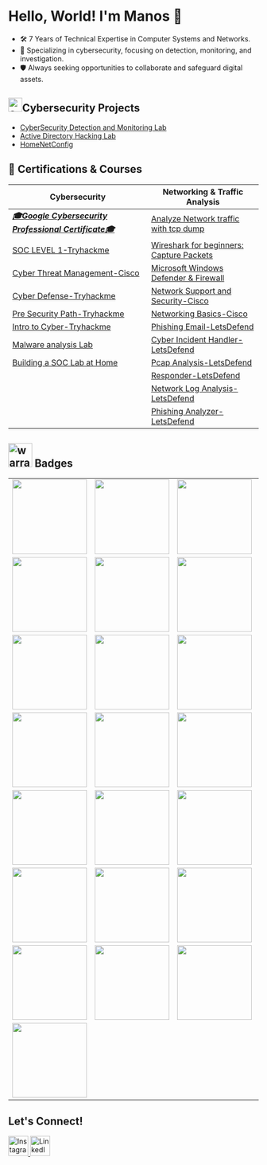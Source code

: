 # Hello, World! I'm Manos 👋

- 🛠️ 7 Years of Technical Expertise in Computer Systems and Networks.
- 🔧 Specializing in cybersecurity, focusing on detection, monitoring, and investigation.
- 🛡️ Always seeking opportunities to collaborate and safeguard digital assets.

<h2><img width="28" height="28" src="https://img.icons8.com/color/48/concept.png" alt="concept"/>Cybersecurity Projects</h2>

  - [CyberSecurity Detection and Monitoring Lab](https://github.com/ManolisCraftedTech/LabProject)
  - [Active Directory Hacking Lab](https://github.com/ManolisCraftedTech/LabProject)
  - [HomeNetConfig](https://github.com/ManolisCraftedTech/Home-Network)

## 📜 Certifications & Courses
| **Cybersecurity** | **Networking & Traffic Analysis** |
|-------------------|-----------------------------------|
| ***[🎓Google Cybersecurity Professional Certificate🎓](https://www.coursera.org/account/accomplishments/specialization/WB5A7986YEUU)*** | [Analyze Network traffic with tcp dump](https://www.coursera.org/account/accomplishments/records/CDJBB5VAL564) | |
| [SOC LEVEL 1-Tryhackme](https://tryhackme-certificates.s3-eu-west-1.amazonaws.com/THM-QHQFIKDBEJ.png) | [Wireshark for beginners: Capture Packets](https://www.coursera.org/account/accomplishments/records/8PWH4S8CG3K8) | |
| [Cyber Threat Management-Cisco](https://www.credly.com/badges/32d4f145-6f64-42a1-b7b7-c3e6d1e2f19e/public_url) | [Microsoft Windows Defender & Firewall](https://www.coursera.org/account/accomplishments/records/UUTGFVNFWDWZ) | |
| [Cyber Defense-Tryhackme](https://tryhackme-certificates.s3-eu-west-1.amazonaws.com/THM-DXOTFDP3AA.png) | [Network Support and Security-Cisco](https://www.credly.com/badges/24c286c0-f8cd-442f-accb-cd52ed628d8f) | |
| [Pre Security Path-Tryhackme](https://tryhackme-certificates.s3-eu-west-1.amazonaws.com/THM-YHQSJTYLDP.png) | [Networking Basics-Cisco](https://www.credly.com/badges/df72e907-2932-48e2-bf14-79944f2cb961) | |
| [Intro to Cyber-Tryhackme](https://tryhackme-certificates.s3-eu-west-1.amazonaws.com/THM-RFEV8BD7LH.png) | [Phishing Email-LetsDefend](https://app.letsdefend.io/my-rewards/detail/ea4986dd-74c9-4f50-b304-27bbd94dc78f) | |
| [Malware analysis Lab](https://app.letsdefend.io/my-rewards/detail/e9819aaacc3244bc9fdd8962e40914ca) | [Cyber Incident Handler-LetsDefend](https://app.letsdefend.io/my-rewards/detail/1716f63a-20e6-4549-aff6-1557a885df03) | |
| [Building a SOC Lab at Home](https://app.letsdefend.io/my-rewards/detail/b8b6654c-3734-4ac8-85d6-2099a2bd6801) | [Pcap Analysis-LetsDefend](https://app.letsdefend.io/my-rewards/detail/7c9fe3b5-b8ec-44c9-a6ed-ce941d0f9ba0) | |
| | [Responder-LetsDefend](https://app.letsdefend.io/my-rewards/detail/34d2529d-bc46-46d5-8f1b-dbd731c6b016) |
| | [Network Log Analysis-LetsDefend](https://app.letsdefend.io/my-rewards/detail/74a2f13f-0354-4329-b6c1-0559547306a3) |
| | [Phishing Analyzer-LetsDefend](https://app.letsdefend.io/my-rewards/detail/421849ec-3ebd-4124-93b7-2f70fd1257bf) |


<h2><img width="48" height="48" src="https://img.icons8.com/color/48/warranty.png" alt="warranty"/> Badges</h2>

<table>
  <tr>
    <td><a href="https://www.credly.com/badges/10adc208-de13-4b5d-88f4-a3c0f5053d58"><img src="https://i.postimg.cc/rFT2D51D/google-cybersecurity-certificate.png" width="150"/></a></td>
    <td><a href="https://www.credly.com/badges/32d4f145-6f64-42a1-b7b7-c3e6d1e2f19e/public_url"><img src="https://i.postimg.cc/bYkBpxm2/cyber-threat-management.png" width="150"/></a></td>
    <td><a href="https://www.credly.com/badges/24c286c0-f8cd-442f-accb-cd52ed628d8f"><img src="https://i.postimg.cc/QN5Xz8Nr/network-support.png" width="150"/></a></td>
    <td><a href="https://www.credly.com/badges/df72e907-2932-48e2-bf14-79944f2cb961"><img src="https://i.postimg.cc/xTKWvqfc/networking-basics.png" width="150"/></a></td>
  </tr>
  <tr>
    <td><a href="https://www.credly.com/badges/4ce417c4-b98e-4f8c-a221-aa2c50e62f6d"><img src="https://i.postimg.cc/43y0gj0J/networking-academy-learn-a-thon-2023.png" width="150"/></a></td>
    <td><a href="https://tryhackme.com/manolis25/badges/intro-to-pentesting"><img src="https://i.postimg.cc/Vvt1YHKn/Screenshot-2024-02-08-224657-removebg-preview.png" width="150"/></a></td>
    <td><a href="https://tryhackme.com/manolis25/badges/terminaled"><img src="https://i.postimg.cc/fLRmHKgq/Screenshot-2024-01-18-213600-removebg-preview.png" width="150"/></a></td>
    <td><a href="https://tryhackme.com/manolis25/badges/wireshark"><img src="https://i.postimg.cc/rmXB6frj/Screenshot-2024-01-18-214808-removebg-preview.png" width="150"/></a></td>
  </tr>
    <tr>
    <td><a href="https://tryhackme.com/manolis25/badges/metasploitable"><img src="https://i.postimg.cc/VvRv0rwy/Screenshot-2024-01-18-213620-removebg-preview.png" width="150"/></a></td>
    <td><a href="https://tryhackme.com/manolis25/badges/owasp-10"><img src="https://i.postimg.cc/NMZS8pgm/Screenshot-2024-01-18-214700-removebg-preview.png" width="150"/></a></td>
    <td><a href="https://tryhackme.com/manolis25/badges/phishing"><img src="https://i.postimg.cc/YCwkBqBY/Screenshot-2024-01-18-214715-removebg-preview.png" width="150"/></a></td>
    <td><a href="https://tryhackme.com/manolis25/badges/world-wide-web"><img src="https://i.postimg.cc/gkycJ6DN/Screenshot-2024-01-18-213537-removebg-preview.png" width="150"/></a></td>
  </tr>
  <tr>
    <td><a href="https://tryhackme.com/manolis25/badges/web-fund"><img src="https://i.postimg.cc/BbK6NY20/Screenshot-2024-01-18-214748-removebg-preview.png" width="150"/></a></td>
    <td><a href="https://tryhackme.com/manolis25/badges/network-fundamentals"><img src="https://i.postimg.cc/SQfxrv2m/Screenshot-2024-01-18-214641-removebg-preview.png" width="150"/></a></td>
    <td><a href="https://tryhackme.com/manolis25/badges/hash-cracker"><img src="https://i.postimg.cc/mZPGcpYd/Screenshot-2024-01-18-213457-removebg-preview.png" width="150"/></a></td>
    <td><a href="https://tryhackme.com/manolis25/badges/blue"><img src="https://i.postimg.cc/FRgk0sX4/Screenshot-2024-01-18-213443-removebg-preview.png" width="150"/></a></td>
  </tr>
  <tr>
    <td><a href="https://tryhackme.com/manolis25/badges/30-day-streak"><img src="https://i.postimg.cc/3xvRgJ2c/Screenshot-2024-01-18-214733-removebg-preview.png" width="150"/></a></td>
    <td><a href="https://app.letsdefend.io/my-rewards/detail/0f839b43-1d1f-4b8d-b2bb-ec1e61d83a29"><img src="https://i.postimg.cc/L82drCRX/Screenshot-2024-09-07-1315801.png" width="150"/></a></td>
    <td><a href="https://app.letsdefend.io/my-rewards/detail/8d445935-4345-41d2-bf13-e2a3dab54874"><img src="https://i.postimg.cc/gj857RT8/Screenshot-2024-09-07-135750.png" width="150"/></a></td>
    <td><a href="https://app.letsdefend.io/my-rewards/detail/ce091604-4717-496d-b6ee-c35a46017f1e"><img src="https://i.postimg.cc/BQfRKYjg/1121.png" width="150"/></a></td>
   </tr>
  <tr>
    <td><a href="https://app.letsdefend.io/my-rewards/detail/e35ee934-28ac-4102-afa8-a569fe983544"><img src="https://i.postimg.cc/ZKkzLYM6/Screensh123233ot-2024-09-07-135823.png" width="150"/></a></td>
    <td><a href="https://app.letsdefend.io/my-rewards/detail/ea4986dd-74c9-4f50-b304-27bbd94dc78f"><img src="https://i.postimg.cc/QdQTwZjq/Screenshot-2024-09-20-083215.png" width="150"/></a></td>
    <td><a href="https://app.letsdefend.io/my-rewards/detail/7c9fe3b5-b8ec-44c9-a6ed-ce941d0f9ba0"><img src="https://i.postimg.cc/wjZmFwDt/1231312321312321.png" width="150"/></a></td> 
    <td><a href="https://app.letsdefend.io/my-rewards/detail/1716f63a-20e6-4549-aff6-1557a885df03"><img src="https://i.postimg.cc/Kc192Vhf/Screenshot-2024-09-27-222257.png" width="150"/></a></td>
  
  </tr> 
  <tr>
    <td><a href="https://app.letsdefend.io/my-rewards/detail/421849ec-3ebd-4124-93b7-2f70fd1257bf"><img src="https://i.postimg.cc/rwpvKpXv/Screenshot-2024-09-28-210118.png" width="150"/></a></td>
    <td><a href="https://app.letsdefend.io/my-rewards/detail/74a2f13f-0354-4329-b6c1-0559547306a3"><img src="https://i.postimg.cc/hGBT2XDY/Screenshot-2024-09-28-210132.png" width="150"/></a></td>
    <td><a href="https://app.letsdefend.io/my-rewards/detail/34d2529d-bc46-46d5-8f1b-dbd731c6b016"><img src="https://i.postimg.cc/TwCB4WmP/Screenshot-2024-09-27-222310.png" width="150"/></a></td>
    <td><a href="https://app.letsdefend.io/my-rewards/detail/e9819aaacc3244bc9fdd8962e40914ca"><img src="https://i.postimg.cc/fRrvWC5f/Screenshot-2024-10-13-000202.png" width="150"/></a></td>
  </tr>
  <TR>
     <td><a href="https://app.letsdefend.io/my-rewards/detail/b8b6654c-3734-4ac8-85d6-2099a2bd6801"><img src="https://i.postimg.cc/7b8RWb2H/ADSADSD1425.png" width="150"/></a></td>
     
 </TR>
</table>

<h2> Let's Connect!</h2>
<p>
  <a href="https://instagram.com/manolis.atsas" target="_blank">
    <img src="https://img.icons8.com/fluent/48/000000/instagram-new.png" alt="Instagram" width="40px"/>
  </a>
  <a href="https://linkedin.com/in/manolis-atsas" target="_blank">
    <img src="https://img.icons8.com/fluent/48/000000/linkedin.png" alt="LinkedIn" width="40px"/>
  </a>
</p>


